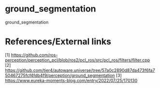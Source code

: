 # ground_segmentation
ground_segmentation


# References/External links
[1] https://github.com/ros-perception/perception_pcl/blob/ros2/pcl_ros/src/pcl_ros/filters/filter.cpp  
[2] https://github.com/tier4/autoware.universe/tree/57a0c2890d87da473f6fa750467275fcf4fdb4f9/perception/ground_segmentation
[3] https://www.eureka-moments-blog.com/entry/2022/07/25/170130
